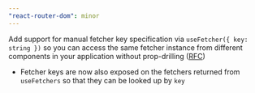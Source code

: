 ```yaml
---
"react-router-dom": minor
---
```


Add support for manual fetcher key specification via `useFetcher({ key: string })` so you can access the same fetcher instance from different components in your application without prop-drilling ([RFC](https://github.com/remix-run/remix/discussions/7698))

- Fetcher keys are now also exposed on the fetchers returned from `useFetchers` so that they can be looked up by `key`
